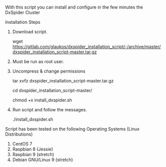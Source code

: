 With this script you can install and configure in the few minutes the DxSpider Cluster

Installation Steps

1. Download script.

    wget https://gitlab.com/glaukos/dxspider_installation_script/-/archive/master/dxspider_installation_script-master.tar.gz
    
2. Must be run as root user.

3. Uncompress & change permissions

    tar xvfz dxspider_installation_script-master.tar.gz
    
    cd dxspider_installation_script-master/
    
    chmod +x install_dxspider.sh

4. Run script and follow the messages.

    ./install_dxspider.sh

Script has been tested on the following Operating Systems (Linux Distributions)

1. CentOS 7
2. Raspbian 8 (Jessie)
3. Raspbian 9 (stretch)
4. Debian GNU/Linux 9 (stretch)